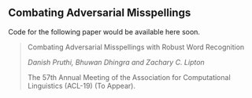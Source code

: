 ## Combating Adversarial Misspellings


Code for the following paper would be available here soon.

> Combating Adversarial Misspellings with Robust Word Recognition
> 
> *Danish Pruthi, Bhuwan Dhingra and Zachary C. Lipton*
> 
> The 57th Annual Meeting of the Association for Computational Linguistics (ACL-19) (To Appear).



